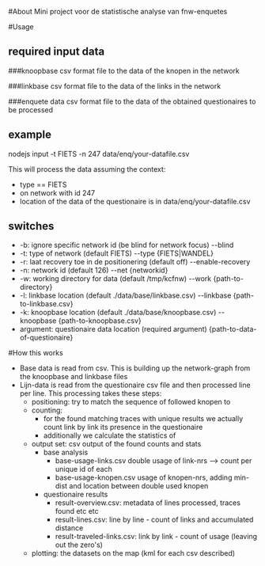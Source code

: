 #About
Mini project voor de statistische analyse van fnw-enquetes

#Usage
## required input data
###knoopbase
csv format file to the data of the knopen in the network

###linkbase
csv format file to the data of the links in the network

###enquete data
csv format file to the data of the obtained questionaires to be processed


## example
nodejs input -t FIETS -n 247 data/enq/your-datafile.csv

This will process the data assuming the context:
* type == FIETS 
* on network with id 247
* location of the data of the questionaire is in data/enq/your-datafile.csv

## switches
* -b: ignore specific network id (be blind for network focus) --blind
* -t: type of network (default FIETS) --type  {FIETS|WANDEL}
* -r: laat recovery toe in de positionering (default off) --enable-recovery
* -n: network id (default 126) --net {networkid}
* -w: working directory for data (default /tmp/kcfnw)  --work {path-to-directory}
* -l: linkbase location (default ./data/base/linkbase.csv) --linkbase {path-to-linkbase.csv}
* -k: knoopbase location (default ./data/base/knoopbase.csv) --knoopbase {path-to-knoopbase.csv}
* argument: questionaire data location (required argument) {path-to-data-of-questionaire}

#How this works
* Base data is read from csv. This is building up the network-graph from the knoopbase and linkbase files
* Lijn-data is read from the questionaire csv file and then processed line per line. This processing takes these steps:
    * positioning: try to match the sequence of followed knopen to 
    * counting: 
        * for the found matching traces with unique results we actually count link by link its presence in the questionaire
        * additionally we calculate the statistics of 
    * output set: csv output of the found counts and stats
        * base analysis
            * base-usage-links.csv double usage of link-nrs --> count per unique id of each
            * base-usage-knopen.csv usage of knopen-nrs, adding min-dist and location between double used knopen
        * questionaire results
            * result-overview.csv: metadata of lines processed, traces found etc etc
            * result-lines.csv: line by line - count of links and accumulated distance
            * result-traveled-links.csv: link by link - count of usage (leaving out the zero's)
    * plotting: the datasets on the map (kml for each csv described)